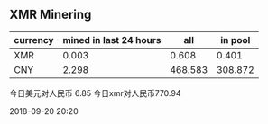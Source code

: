 ## XMR Minering

|currency|mined in last 24 hours|all|in pool|
|---|---|---|---|
|XMR|0.003|0.608|0.401|
|CNY|2.298|468.583|308.872|

今日美元对人民币 6.85	今日xmr对人民币770.94


2018-09-20 20:20